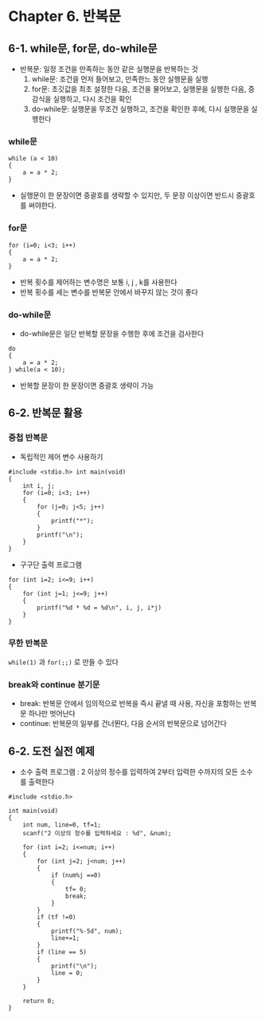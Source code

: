 # Chapter 6. 반복문
## 6-1. while문, for문, do-while문
- 반복문: 일정 조건을 만족하는 동안 같은 실행문을 반복하는 것
	1. while문: 조건을 먼저 들어보고, 만족한느 동안 실행문을 실행
	2. for문: 초깃값을 최초 설정한 다음, 조건을 물어보고, 실행문을 실행한 다음, 증감식을 실행하고, 다시 조건을 확인
	3. do-while문: 실행문을 무조건 실행하고, 조건을 확인한 후에, 다시 실행문을 실행한다

### while문
```
while (a < 10)
{
	a = a * 2;
}
```
- 실행문이 한 문장이면 중괄호를 생략할 수 있지만, 두 문장 이상이면 반드시 중괄호를 써야한다.

### for문
```
for (i=0; i<3; i++)
{
	a = a * 2;
}
```
- 반복 횟수를 제어하는 변수명은 보통 i, j , k를 사용한다
- 반복 횟수를 세는 변수를 반복문 안에서 바꾸지 않는 것이 좋다

### do-while문
- do-while문은 일단 반복할 문장을 수행한 후에 조건을 검사한다
```
do
{
	a = a * 2;
} while(a < 10);
```
- 반복할 문장이 한 문장이면 중괄호 생략이 가능

## 6-2. 반복문 활용
### 중첩 반복문
- 독립적인 제어 변수 사용하기
```
#include <stdio.h> int main(void) 
{
	int i, j;
	for (i=0; i<3; i++)
	{
		for (j=0; j<5; j++)
		{
			printf("*");
		}
		printf("\n");
	}
}	
```

- 구구단 출력 프로그램
```
for (int i=2; i<=9; i++)
{
	for (int j=1; j<=9; j++)
	{
		printf("%d * %d = %d\n", i, j, i*j)
	}
}
```

### 무한 반복문
`while(1)` 과 `for(;;)` 로 만들 수 있다

### break와 continue 분기문
- break: 반복문 안에서 임의적으로 반복을 즉시 끝낼 때 사용, 자신을 포함하는 반복문 하나만 벗어난다
- continue: 반복문의 일부를 건너뛴다, 다음 순서의 반복문으로 넘어간다

## 6-2. 도전 실전 예제
- 소수 출력 프로그램
: 2 이상의 정수를 입력하여 2부터 입력한 수까지의 모든 소수를 출력한다
```
#include <stdio.h>

int main(void)
{
    int num, line=0, tf=1;
    scanf("2 이상의 정수를 입력하세요 : %d", &num);
    
    for (int i=2; i<=num; i++)
    {
        for (int j=2; j<num; j++)
        {
            if (num%j ==0)
            {
                tf= 0;
                break;
            }
        }
        if (tf !=0)
        {
            printf("%-5d", num);
            line+=1;
        }
        if (line == 5)
        {
            printf("\n");
            line = 0;
        }
    }
    
    return 0;
}
```